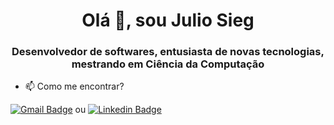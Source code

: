 <h1 align="center">Olá 👋, sou Julio Sieg</h1>
<h3 align="center">Desenvolvedor de softwares, entusiasta de novas tecnologias, mestrando em Ciência da Computação</h3>

- 📫 Como me encontrar? 

[![Gmail Badge](https://img.shields.io/badge/-julio.sieg@gmail.com-c14438?style=flat-square&logo=Gmail&logoColor=white&link=mailto:julio.sieg@gmail.com)](mailto:julio.sieg@gmail.com) ou 
[![Linkedin Badge](https://img.shields.io/badge/-juliosieg-blue?style=flat-square&logo=Linkedin&logoColor=white&link=https://www.linkedin.com/in/juliosieg/)](https://www.linkedin.com/in/juliosieg/)
